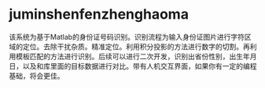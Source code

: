 # juminshenfenzhenghaoma
该系统为基于Matlab的身份证号码识别。识别流程为输入身份证图片进行字符区域的定位。去除干扰杂质。精准定位。利用积分投影的方法进行数字的切割。再利用模板匹配的方法进行识别。后续可以进行二次开发，识别出省份性别，出生年月日，以及和库里面的目标数据进行对比。带有人机交互界面，如果你有一定的编程基础，将会更佳。
